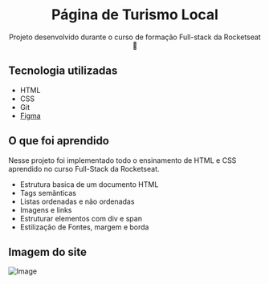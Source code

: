 <div align="center"> 
  <h1>Página de Turismo Local</h1> 
</div>
<p align="center">Projeto desenvolvido durante o curso de formação Full-stack da Rocketseat 🚀</p>

## Tecnologia utilizadas

- HTML
- CSS
- Git
- [Figma](https://www.figma.com/design/6Die8tV4tWykMWY890ShTV/Local-Tur%C3%ADstico-(Community)-(Copy)?node-id=3-376&node-type=canvas&t=P6VnPMOzwFKX6IU1-0)

## O que foi aprendido

<p>Nesse projeto foi implementado todo o ensinamento de HTML e CSS aprendido no curso Full-Stack da Rocketseat.</p>
<ul>
  <li>Estrutura basica de um documento HTML</li>
  <li>Tags semânticas</li>
  <li>Listas ordenadas e não ordenadas</li>
  <li>Imagens e links</li>
  <li>Estruturar elementos com div e span</li>
  <li>Estilização de Fontes, margem e borda</li>
</ul>

## Imagem do site

![Image](https://github.com/user-attachments/assets/e234947c-91c3-4b73-826c-3e9c18ac5a83)
